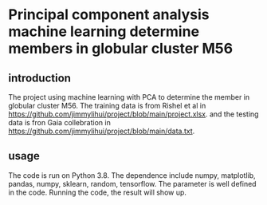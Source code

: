 # Principal component analysis machine learning determine members in globular cluster M56
## introduction
The project using machine learning with PCA to determine the member in globular cluster M56. The training data is from Rishel et al in https://github.com/jimmylihui/project/blob/main/project.xlsx. and the testing data is fron Gaia collebration in https://github.com/jimmylihui/project/blob/main/data.txt.
## usage
The code is run on Python 3.8. The dependence include numpy, matplotlib, pandas, numpy, sklearn, random, tensorflow. The parameter is well defined in 
the code. Running the code, the result will show up.
